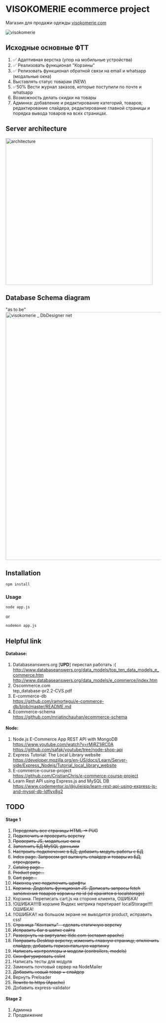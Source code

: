 # VISOKOMERIE ecommerce project

Магазин для продажи одежды [visokomerie.com](https://visokomerie.ru/)

![visokomerie](https://user-images.githubusercontent.com/22370622/173572199-db60551a-badd-48e9-8c48-454f9bd76e64.gif)

## Исходные основные ФТТ
1. ✅ Адаптивная верстка (упор на мобильные устройства) 
2. ✅ Реализовать функционал "Корзины"
3. ✅ Релизовать функционал обратной связи на email и whatsapp (модальные окна)
4. Выставлять статус товарам (NEW)
5. ✅50% Вести журнал заказов, которые поступили по почте и whatsapp
6. Возможность делать скидки на товары
7. Админка: добавление и редактирование категорий, товаров; редактирование слайдера, редактирование главной страницы и порядка вывода товаров на всех страницах.

## Server architecture
<img width="477" alt="architecture" src="https://user-images.githubusercontent.com/22370622/176662927-f72bfbe5-c613-46db-92af-ad2b17477660.png">

## Database Schema diagram
"as to be"  
<img width="805" alt="visokomerie _ DbDesigner net" src="https://user-images.githubusercontent.com/22370622/175945057-8d2d5d73-34c8-4317-9b10-dae30c8d6526.png">

## Installation
```sh
npm install 
```
### Usage
```sh
node app.js
```
or
```sh
nodemon app.js
```

## Helpful link
#### Database:
1. Databaseanswers.org [**UPD**] перестал работать :(  
http://www.databaseanswers.org/data_models/top_ten_data_models_e_commerce.htm  
http://www.databaseanswers.org/data_models/e_commerce/index.htm  
2. Oscommerce.com  
tep_database-pr2.2-CVS.pdf   
3. E-commerce-db  
https://github.com/ramortegui/e-commerce-db/blob/master/README.md  
4. Ecommerce-schema  
https://github.com/mrjatinchauhan/ecommerce-schema  


#### Node:  
1. Node.js E-Commerce App REST API with MongoDB  
https://www.youtube.com/watch?v=rMiRZ1iRC0A  
https://github.com/safak/youtube/tree/node-shop-api  
2. Express Tutorial: The Local Library website  
https://developer.mozilla.org/en-US/docs/Learn/Server-side/Express_Nodejs/Tutorial_local_library_website  
3. E-commerce-course-project  
https://github.com/CristianChris/e-commerce-course-project  
4. Learn Rest API using Express.js and MySQL DB
https://www.codementor.io/@julieisip/learn-rest-api-using-express-js-and-mysql-db-ldflyx8g2


## TODO
#### Stage 1         
1. <s>Переделать все страницы HTML -> PUG</s>
2. <s>Подключить и проверить верстку</s>
3. <s>Проверить JS, модальные окна</s>
4. <s>Заполнить БД MySQL данными</s>
5. <s>Настроить подключение в БД, добавить модуль работы с БД</s>
6. <s>Index page. Запросом get вытянуть слайдер и товары из БД, отрендерить</s>
7. <s>Catalog page...</s>
8. <s>Product page...</s>
9. <s>Cart page...</s>
10. <s>Наконец уже подключить шрифты</s>
11. <s>Корзина. Доделать функционал JS. Дописать запросы fetch заполнения товаров корзины по id (id хранятся в localstorage)</s>
12. Корзина. Переписать cart.js на стороне клиента, ОШИБКА!
13. !ОШИБКА!!!!В корзине Яндекс метрика перетирает localStorage!!!!ОШИБКА!
14. !!ОШИБКА!! на большом экране не выводится product, исправить css!
15. <s>Страница "Контакты" - сделать статичную верстку</s>
16. <s>Исправить баг в шапке сайта</s>
17. <s>Развернуть на виртуалке itldc.com (оставил apache)</s>
18. <s>Поправить Desktop верстку, изменить главную страницу, отключить слайдер, добавить горизонтальную картинку</s> 
19. <s>Написать контроллеры и модели (controllers, models)</s>
20. <s>Сконфигурировать eslint</s>
21. Написать тесты для модуля
22. Заменить почтовый сервер на NodeMailer
23. <s>Добавить новый товар + слайдер </s>
24. Вернуть Preloader
25. <s>Rewrite to https (Apache) </s>
26. Добавить express-validator


#### Stage 2 
1. Админка
2. Продвижение
  
